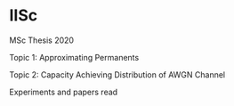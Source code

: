 # IISc
MSc Thesis 2020

Topic 1: Approximating Permanents

Topic 2: Capacity Achieving Distribution of AWGN Channel

Experiments and papers read
